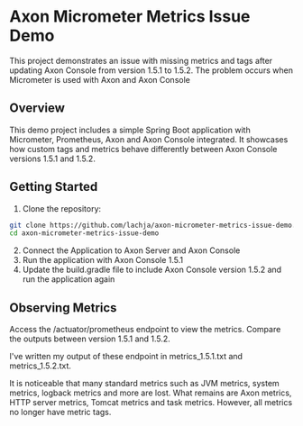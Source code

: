# Axon Micrometer Metrics Issue Demo
This project demonstrates an issue with missing metrics and tags after updating Axon Console from version 1.5.1 to 1.5.2. The problem occurs when Micrometer is used with Axon and Axon Console

## Overview
This demo project includes a simple Spring Boot application with Micrometer, Prometheus, Axon and Axon Console integrated. It showcases how custom tags and metrics behave differently between Axon Console versions 1.5.1 and 1.5.2.

## Getting Started
1. Clone the repository:
```sh
git clone https://github.com/lachja/axon-micrometer-metrics-issue-demo.git
cd axon-micrometer-metrics-issue-demo
```
2. Connect the Application to Axon Server and Axon Console
3. Run the application with Axon Console 1.5.1
4. Update the build.gradle file to include Axon Console version 1.5.2 and run the application again

## Observing Metrics
Access the /actuator/prometheus endpoint to view the metrics.
Compare the outputs between version 1.5.1 and 1.5.2.

I've written my output of these endpoint in metrics_1.5.1.txt and metrics_1.5.2.txt.

It is noticeable that many standard metrics such as JVM metrics, system metrics, logback metrics and more are lost. What remains are Axon metrics, HTTP server metrics, Tomcat metrics and task metrics. However, all metrics no longer have metric tags.